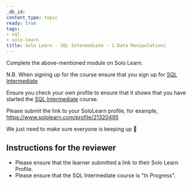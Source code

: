 ```yaml
---
_db_id:
content_type: topic
ready: true
tags:
- sql
- solo-learn
title: Solo Learn - SQL Intermediate - 1 Data Manipulations
---
```


Complete the above-mentioned module on Solo Learn.

N.B. When signing up for the course ensure that you sign up for [SQL Intermediate](https://www.sololearn.com/en/learn/courses/sql-intermediate)

Ensure you check your own profile to ensure that it shows that you have started the [SQL Intermediate](https://www.sololearn.com/en/learn/courses/sql-intermediate) course.

Please submit the link to your SoloLearn profile, for example, https://www.sololearn.com/profile/21320495

We just need to make sure everyone is keeping up 💚

## Instructions for the reviewer

- Please ensure that the learner submitted a link to their Solo Learn Profile.
- Please ensure that the SQL Intermediate course is "In Progress".